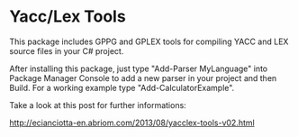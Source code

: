 Yacc/Lex Tools
==============

This package includes GPPG and GPLEX tools for compiling YACC and LEX source files in your C# project.

After installing this package, just type "Add-Parser MyLanguage" into Package Manager Console to add a new parser in your project and then Build.
For a working example type "Add-CalculatorExample".

Take a look at this post for further informations:

http://ecianciotta-en.abriom.com/2013/08/yacclex-tools-v02.html